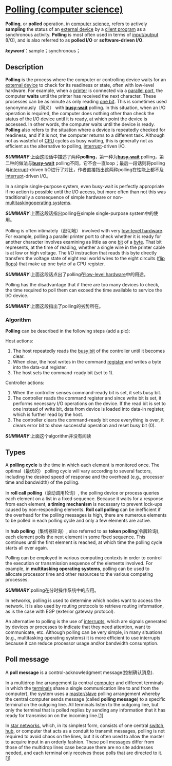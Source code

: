 # [Polling (computer science)](https://en.wikipedia.org/wiki/Polling_(computer_science))

**Polling**, or **polled** operation, in [computer science](https://en.wikipedia.org/wiki/Computer_science), refers to actively **sampling** the status of an [external device](https://en.wikipedia.org/wiki/External_device) by a [client program](https://en.wikipedia.org/wiki/Client_program) as a synchronous activity. **Polling** is most often used in terms of [input/output](https://en.wikipedia.org/wiki/Input/output) (I/O), and is also referred to as **polled I/O** or **software-driven I/O**.

***keyword***：sample；synchronous； 

## Description

**Polling** is the process where the computer or controlling device waits for an [external device](https://en.wikipedia.org/wiki/External_device) to check for its readiness or state, often with low-level hardware. For example, when a [printer](https://en.wikipedia.org/wiki/Printer_(computing)) is connected via a [parallel port](https://en.wikipedia.org/wiki/Parallel_port), the computer **waits** until the printer has received the next character. These processes can be as minute as only reading [one bit](https://en.wikipedia.org/wiki/Status_register). Τhis is sometimes used synonymously（同义） with [**busy-wait**](https://en.wikipedia.org/wiki/Busy_waiting) polling. In this situation, when an I/O operation is required, the computer does nothing other than check the status of the I/O device until it is ready, at which point the device is accessed. In other words, the computer waits until the device is ready. **Polling** also refers to the situation where a device is repeatedly checked for readiness, and if it is not, the computer returns to a different task. Although not as wasteful of [CPU](https://en.wikipedia.org/wiki/CPU) cycles as busy waiting, this is generally not as efficient as the alternative to polling, [interrupt](https://en.wikipedia.org/wiki/Interrupt)-driven I/O.

***SUMMARY***:上面这段话中描述了两种**polling**，第一种为[**busy-wait**](https://en.wikipedia.org/wiki/Busy_waiting) polling，第二种的做法与[**busy-wait**](https://en.wikipedia.org/wiki/Busy_waiting) polling不同，它不会一直loop；最后一段话则将polling与[interrupt](https://en.wikipedia.org/wiki/Interrupt)-driven I/O进行了对比，作者直接指出这两种polling在性能上都不及[interrupt](https://en.wikipedia.org/wiki/Interrupt)-driven I/O。

In a simple single-purpose system, even busy-wait is perfectly appropriate if no action is possible until the I/O access, but more often than not this was traditionally a consequence of simple hardware or non-[multitasking](https://en.wikipedia.org/wiki/Computer_multitasking)[operating systems](https://en.wikipedia.org/wiki/Operating_systems).

***SUMMARY***:上面这段话指出polling在simple single-purpose system中的使用。

Polling is often intimately（密切地） involved with very [low-level hardware](https://en.wikipedia.org/wiki/Machine_code). For example, polling a parallel printer port to check whether it is ready for another character involves examining as little as one [bit](https://en.wikipedia.org/wiki/Bit) of a [byte](https://en.wikipedia.org/wiki/Byte). That bit represents, at the time of reading, whether a single wire in the printer cable is at low or high voltage. The I/O instruction that reads this byte directly transfers the voltage state of eight real world wires to the eight circuits ([flip flops](https://en.wikipedia.org/wiki/Flip_flop_(electronics))) that make up one byte of a CPU register.

***SUMMARY***:上面这段话点出了polling在[low-level hardware](https://en.wikipedia.org/wiki/Machine_code)中的用途。

Polling has the disadvantage that if there are too many devices to check, the time required to poll them can exceed the time available to service the I/O device.

***SUMMARY***:上面这段指出了polling的劣势所在。

### Algorithm

**Polling** can be described in the following steps (add a pic):

Host actions:

1. The host repeatedly reads the [busy bit](https://en.wikipedia.org/wiki/Status_register) of the controller until it becomes clear.
2. When clear, the host writes in the command [register](https://en.wikipedia.org/wiki/Hardware_register) and writes a byte into the data-out register.
3. The host sets the command-ready bit (set to 1).

Controller actions:

1. When the controller senses command-ready bit is set, it sets busy bit.
2. The controller reads the command register and since write bit is set, it performs necessary I/O operations on the device. If the read bit is set to one instead of write bit, data from device is loaded into data-in register, which is further read by the host.
3. The controller clears the command-ready bit once everything is over, it clears error bit to show successful operation and reset busy bit (0).

***SUMMARY***:上面这个algorithm并没有阅读

## Types

A **polling cycle** is the time in which each element is monitored once. The optimal（最优的） polling cycle will vary according to several factors, including the desired speed of response and the overhead (e.g., processor time and bandwidth) of the polling.

In **roll call polling**（滚动调用轮询）, the polling device or process queries each element on a list in a fixed sequence. Because it waits for a response from each element, **a timing mechanism** is necessary to prevent lock-ups caused by non-responding elements. **Roll call polling** can be inefficient if the overhead for the polling messages is high, there are numerous elements to be polled in each polling cycle and only a few elements are active.

In **hub polling**（集线器轮询）, also referred to as **token polling**(令牌轮询), each element polls the next element in some fixed sequence. This continues until the first element is reached, at which time the polling cycle starts all over again.

Polling can be employed in various computing contexts in order to control the execution or transmission sequence of the elements involved. For example, in **multitasking operating systems**, polling can be used to allocate processor time and other resources to the various competing processes.

***SUMMARY***:polling在分时操作系统中的应用。

In networks, polling is used to determine which nodes want to access the network. It is also used by routing protocols to retrieve routing information, as is the case with EGP (exterior gateway protocol).

An alternative to polling is the use of [interrupts](https://en.wikipedia.org/wiki/Interrupt), which are signals generated by devices or processes to indicate that they need attention, want to communicate, etc. Although polling can be very simple, in many situations (e.g., multitasking operating systems) it is more efficient to use interrupts because it can reduce processor usage and/or bandwidth consumption.

## Poll message

A **poll message** is a control-acknowledgment message(控制确认消息).

In a multidrop line arrangement (a central [computer](https://en.wikipedia.org/wiki/Computer) and different terminals in which the [terminals](https://en.wikipedia.org/wiki/Terminal_(telecommunication)) share a single communication line to and from the computer), the system uses a [master/slave](https://en.wikipedia.org/wiki/Master/slave_(technology)) polling arrangement whereby the central computer sends message (called **polling message**) to a specific terminal on the outgoing line. All terminals listen to the outgoing line, but only the terminal that is polled replies by sending any information that it has ready for transmission on the incoming line.[[1\]](https://en.wikipedia.org/wiki/Polling_%28computer_science%29#cite_note-mpb-1)

In [star networks](https://en.wikipedia.org/wiki/Star_network), which, in its simplest form, consists of one central [switch](https://en.wikipedia.org/wiki/Network_switch), [hub](https://en.wikipedia.org/wiki/Ethernet_hub), or computer that acts as a conduit to transmit messages, polling is not required to avoid chaos on the lines, but it is often used to allow the master to acquire input in an orderly fashion. These poll messages differ from those of the multidrop lines case because there are no site addresses needed, and each terminal only receives those polls that are directed to it.[[1\]](https://en.wikipedia.org/wiki/Polling_%28computer_science%29#cite_note-mpb-1)



